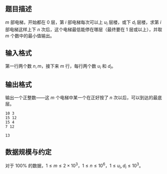 ## 题目描述

$m$ 部电梯，开始都在 $0$ 层，第 $i$ 部电梯每次可以上 $u_i$ 层楼，或下 $d_i$ 层楼，求第 $i$ 部电梯这样上下 $n$ 次后，这个电梯最低能停在哪层（最终要在 $1$ 层或以上），并取 $m$ 个数中的最小值输出。

## 输入格式

第一行两个数 $n,m$，接下来 $m$ 行，每行两个数 $u_i$ 和 $d_i$。

## 输出格式

输出一个正整数——这 $m$ 个电梯中某一个在正好按了 $n$ 次以后，可以到达的最底层。

```input1
10 3
15 12
15 4
7 12
```

```output1
13
```

## 数据规模与约定

对于 $100\%$ 的数据，$1\leq m\leq 2\times 10^3$，$1\leq n\leq 10^6$，$1\leq u_i,d_i\leq 10^3$。

